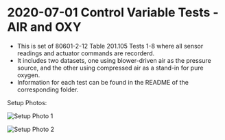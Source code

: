 # 2020-07-01 Control Variable Tests - AIR and OXY

- This is set of 80601-2-12 Table 201.105 Tests 1-8 where all sensor readings and actuator commands are recorderd.
- It includes two datasets, one using blower-driven air as the pressure source, and the other using compressed air as a stand-in for pure oxygen.
- Information for each test can be found in the README of the corresponding folder.

Setup Photos:

![Setup Photo 1](SetupPhoto1.jpeg)

![Setup Photo 2](SetupPhoto2.jpeg)

